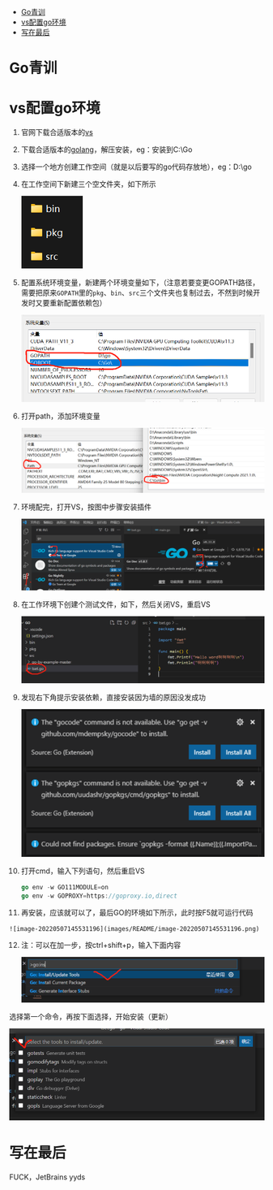 * [Go青训](#go青训)
* [vs配置go环境](#vs配置go环境)
* [写在最后](#写在最后)

# Go青训

# vs配置go环境

1. 官网下载合适版本的[vs](https://code.visualstudio.com/)

2. 下载合适版本的[golang](https://golang.google.cn/dl/)，解压安装，eg：安装到C:\\Go

3. 选择一个地方创建工作空间（就是以后要写的go代码存放地），eg：D:\\go

4. 在工作空间下新建三个空文件夹，如下所示 

   ![image-20220507144436006](images/README/image-20220507144436006.png)

5. 配置系统环境变量，新建两个环境变量如下，（注意若要变更GOPATH路径，需要把原来`GOPATH`里的`pkg`、`bin`、`src`三个文件夹也复制过去，不然到时候开发时又要重新配置依赖包）

   ![image-20220507144621983](images/README/image-20220507144621983.png)

6. 打开path，添加环境变量

   ![image-20220507144852486](images/README/image-20220507144852486.png)

7. 环境配完，打开VS，按图中步骤安装插件

   ![image-20220507144958145](images/README/image-20220507144958145.png)

8. 在工作环境下创建个测试文件，如下，然后关闭VS，重启VS

   ![image-20220507145119931](images/README/image-20220507145119931.png)

9. 发现右下角提示安装依赖，直接安装因为墙的原因没发成功

   ![image-20220507145228748](images/README/image-20220507145228748.png)

10. 打开cmd，输入下列语句，然后重启VS

    ```go
    go env -w GO111MODULE=on
    go env -w GOPROXY=https://goproxy.io,direct
    ```

11.  再安装，应该就可以了，最后GO的环境如下所示，此时按F5就可运行代码

    ![image-20220507145531196](images/README/image-20220507145531196.png)

12. 注：可以在加一步，按ctrl+shift+p，输入下面内容

    ![image-20220507145709214](images/README/image-20220507145709214.png)

选择第一个命令，再按下面选择，开始安装（更新）

![image-20220507145729912](images/README/image-20220507145729912.png)



# 写在最后

FUCK，JetBrains yyds
